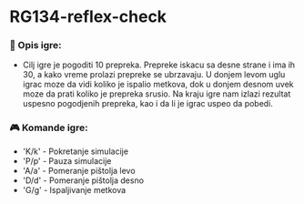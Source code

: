 # RG134-reflex-check

### :memo: Opis igre:

- Cilj igre je pogoditi 10 prepreka. Prepreke iskacu sa desne strane i ima ih 30, a kako vreme prolazi prepreke se ubrzavaju. U donjem levom uglu igrac moze da vidi koliko je ispalio metkova, dok u donjem desnom uvek moze da prati koliko je prepreka srusio. Na kraju igre nam izlazi rezultat uspesno pogodjenih prepreka, kao i da li je igrac uspeo da pobedi.

### :video_game: Komande igre:

- 'K/k' - Pokretanje simulacije
- 'P/p' - Pauza simulacije
- 'A/a' - Pomeranje pištolja levo
- 'D/d' - Pomeranje pištolja desno
- 'G/g' - Ispaljivanje metkova
